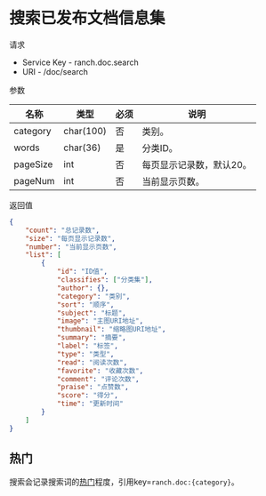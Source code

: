 # 搜索已发布文档信息集

请求
- Service Key - ranch.doc.search
- URI - /doc/search

参数

|名称|类型|必须|说明|
|---|---|---|---|
|category|char(100)|否|类别。|
|words|char(36)|是|分类ID。|
|pageSize|int|否|每页显示记录数，默认20。|
|pageNum|int|否|当前显示页数。|

返回值
```json
{
    "count": "总记录数",
    "size": "每页显示记录数",
    "number": "当前显示页数",
    "list": [
        {
            "id": "ID值",
            "classifies": ["分类集"],
            "author": {},
            "category": "类别",
            "sort": "顺序",
            "subject": "标题",
            "image": "主图URI地址",
            "thumbnail": "缩略图URI地址",
            "summary": "摘要",
            "label": "标签",
            "type": "类型",
            "read": "阅读次数",
            "favorite": "收藏次数",
            "comment": "评论次数",
            "praise": "点赞数",
            "score": "得分",
            "time": "更新时间"
        }
    ]
}
```

## 热门

搜索会记录搜索词的[热门](../../ranch-popular/)程度，引用key=`ranch.doc:{category}`。
